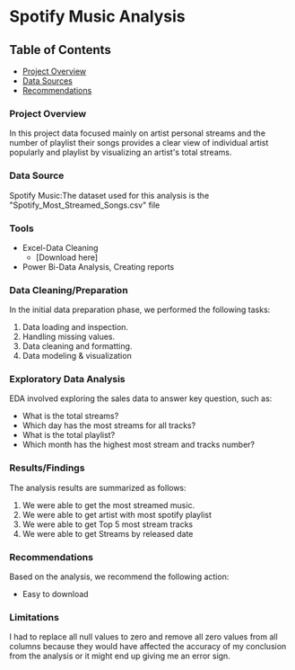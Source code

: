 # Spotify Music Analysis

## Table of Contents 

  - [Project Overview](#project-overview)
  - [Data Sources](#data-sources)
  - [Recommendations](#recommendations)

### Project Overview

In this project data focused mainly on artist personal streams and the number of playlist their songs provides a clear view of individual artist popularly and playlist by visualizing an artist's total streams.

### Data Source

Spotify Music:The dataset used for this analysis is the "Spotify_Most_Streamed_Songs.csv" file

### Tools

- Excel-Data Cleaning 
  -  [Download here] 
- Power Bi-Data Analysis, Creating reports


### Data Cleaning/Preparation

In the initial data preparation phase, we performed the following tasks:
1. Data loading and inspection.
2. Handling missing values.
3. Data cleaning and formatting.
4. Data modeling & visualization
   
### Exploratory Data Analysis

EDA involved exploring the sales data to answer key question, such as:

-  What is the total streams?
-  Which day has the most streams for all tracks?
-  What is the total playlist?
-  Which month has the highest most stream and tracks number?

  ### Results/Findings

  The analysis results are summarized as follows:
  1.  We were able to get the most streamed music.
  2.  We were able to get  artist with most spotify playlist
  3.  We were able to get  Top 5 most stream tracks
  4.  We were able to get  Streams by released date 

 ### Recommendations

 Based on the analysis, we recommend the following action:
-  Easy to download



### Limitations

I had to replace all null values to zero and remove all zero values from all columns because they would have affected the accuracy of my conclusion from the analysis or it might end up giving me an error sign.





